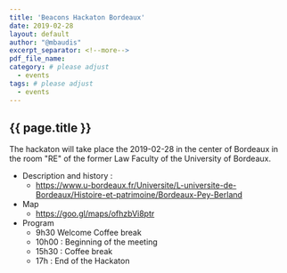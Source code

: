 ```yaml
---
title: 'Beacons Hackaton Bordeaux'
date: 2019-02-28
layout: default
author: "@mbaudis"
excerpt_separator: <!--more-->
pdf_file_name:
category: # please adjust
  - events
tags: # please adjust
  - events
---
```


## {{ page.title }}

The hackaton will take place the 2019-02-28 in the center of Bordeaux in the room "RE" of the former Law Faculty of the University of Bordeaux.

<!--more-->

* Description and history : 
    - https://www.u-bordeaux.fr/Universite/L-universite-de-Bordeaux/Histoire-et-patrimoine/Bordeaux-Pey-Berland
* Map
    - https://goo.gl/maps/ofhzbVi8ptr
* Program
    - 9h30 Welcome Coffee break
    - 10h00 : Beginning of the meeting
    - 15h30 : Coffee break
    - 17h : End of the Hackaton
